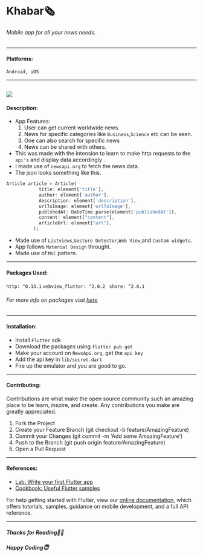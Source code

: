 # Khabar🗞
###### Mobile app for all your news needs.

------------



#### Platforms:  
`Android, iOS`

------------
![](https://user-images.githubusercontent.com/55269410/115343973-49e2d400-a1ca-11eb-936a-7d84eb94f77f.png)
------------
#### Description: 
- App Features:
	1. User can get current worldwide news.
	2. News for specific categories like `Business`,`Science` etc can be seen.
	3. One can also search for specific news
	4. News can be shared with others.
- This was made with the intension to learn to make http requests to the `api's` and display data accordingly . 
- I made use of `newsapi.org` to fetch the news data.
- The json looks something like this.
```dart
Article article = Article(
            title: element['title'],
            author: element['author'],
            description: element['description'],
            urlToImage: element['urlToImage'],
            publshedAt: DateTime.parse(element['publishedAt']),
            content: element["content"],
            articleUrl: element["url"],
          );
```
- Made use of `Listviews`,`Gesture Detector`,`Web View`,and `Custom widgets`.
- App follows `Material Design` throught.
- Made use of `MVC` pattern.



------------

#### Packages Used:
`http: ^0.13.1`
`webview_flutter: ^2.0.2 `
`share: ^2.0.1`
###### For more info on packages visit [here](http://pub.dev "here")
------------

#### Installation:
- Install `Flutter` sdk
- Download the packages using `flutter pub get`
- Make your account on `NewsApi.org`, get the `api key`
- Add the api key in `lib/secret.dart`
- Fire up the emulator and you are good to go.

------------
#### Contributing:
Contributions are what make the open source community such an amazing place to be learn, inspire, and create. Any contributions you make are greatly appreciated.
1. Fork the Project
2. Create your Feature Branch (git checkout -b feature/AmazingFeature)
3. Commit your Changes (git commit -m 'Add some AmazingFeature')
4. Push to the Branch (git push origin feature/AmazingFeature)
5. Open a Pull Request

------------
#### References:

- [Lab: Write your first Flutter app](https://flutter.dev/docs/get-started/codelab)
- [Cookbook: Useful Flutter samples](https://flutter.dev/docs/cookbook)

For help getting started with Flutter, view our
[online documentation](https://flutter.dev/docs), which offers tutorials,
samples, guidance on mobile development, and a full API reference.

------------


##### Thanks for Reading🙏🏻
##### Happy Coding😇



   

